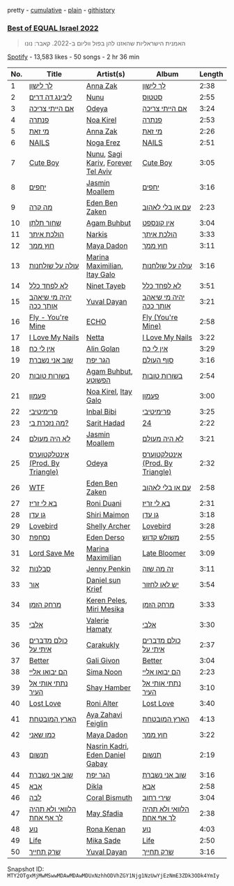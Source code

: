 pretty - [cumulative](/playlists/cumulative/37i9dQZF1DWVbXsIvZBlOB.md) - [plain](/playlists/plain/37i9dQZF1DWVbXsIvZBlOB) - [githistory](https://github.githistory.xyz/mackorone/spotify-playlist-archive/blob/main/playlists/plain/37i9dQZF1DWVbXsIvZBlOB)

### [Best of EQUAL Israel 2022 ](https://open.spotify.com/playlist/37i9dQZF1DWVbXsIvZBlOB)

> האמנית הישראליות שהאזנו להן בפול ווליום ב\-2022\. קאבר: נונו

[Spotify](https://open.spotify.com/user/spotify) - 13,583 likes - 50 songs - 2 hr 36 min

| No. | Title | Artist(s) | Album | Length |
|---|---|---|---|---|
| 1 | [לך לישון](https://open.spotify.com/track/3fCS3m3uWUgAFm3purs15C) | [Anna Zak](https://open.spotify.com/artist/3lVXtKsFTJM8ecY8gqdoCo) | [לך לישון](https://open.spotify.com/album/6Wh0It79i26j0IWWzm3axe) | 2:38 |
| 2 | [ליבינג דה דרים](https://open.spotify.com/track/3lc6b4cCbPLWNQ95GYxPkN) | [Nunu](https://open.spotify.com/artist/0wJDdyoTfE5SuqPNFvi2lG) | [סטטוס](https://open.spotify.com/album/25NrLi2xwYYO8WniTmdKL6) | 2:55 |
| 3 | [אם הייתי צריכה](https://open.spotify.com/track/79h6P8bV0ENtq6Vmhkpewr) | [Odeya](https://open.spotify.com/artist/28jEBK1RysfSUBHFofFflA) | [אם הייתי צריכה](https://open.spotify.com/album/5B3xBhi3cYWXHcl8uFNDYm) | 3:24 |
| 4 | [פנתרה](https://open.spotify.com/track/5A3bEckI7AjWTguGqZOzUm) | [Noa Kirel](https://open.spotify.com/artist/1wak0ZG1LUrZPYx8RDTQoD) | [פנתרה](https://open.spotify.com/album/25E9FesbHAUYUxUJCswURR) | 2:53 |
| 5 | [מי זאת](https://open.spotify.com/track/3iJQ54fGO6CyP374UzvDJu) | [Anna Zak](https://open.spotify.com/artist/3lVXtKsFTJM8ecY8gqdoCo) | [מי זאת](https://open.spotify.com/album/3vAQYVlLZrzs7lrjisl5VC) | 2:26 |
| 6 | [NAILS](https://open.spotify.com/track/67qVRmg2JynkOZ5olduLAd) | [Noga Erez](https://open.spotify.com/artist/5VwCIS8jdx9ZHjApLFNrTZ) | [NAILS](https://open.spotify.com/album/6xNOhGAMlLrxbg0yV7gRNu) | 2:51 |
| 7 | [Cute Boy](https://open.spotify.com/track/7DS5SpsWS7rtKeAfe9rbfn) | [Nunu](https://open.spotify.com/artist/0wJDdyoTfE5SuqPNFvi2lG), [Sagi Kariv](https://open.spotify.com/artist/1Ki10qeE3KkXcpu9gsyq5a), [Forever Tel Aviv](https://open.spotify.com/artist/4j52sdXcMG3iMbXzTbQQ0q) | [Cute Boy](https://open.spotify.com/album/3oOsxujiwXlaed2q2h71Fv) | 3:05 |
| 8 | [יחפים](https://open.spotify.com/track/1lHlKCdVZ4CGbbkTuG6LfT) | [Jasmin Moallem](https://open.spotify.com/artist/3cDi1D2FHMVgljfdB1QVgr) | [יחפים](https://open.spotify.com/album/6xWVozXfIqzTHKIVARSnY2) | 3:16 |
| 9 | [מה קרה](https://open.spotify.com/track/5rPVCktcf8wu9aQuCS0GJx) | [Eden Ben Zaken](https://open.spotify.com/artist/2eUKkTNZsIuZzV95DM0cbt) | [עם או בלי לאהוב](https://open.spotify.com/album/4lj06g5unws8F7TYnnykPY) | 2:23 |
| 10 | [שחור תלתן](https://open.spotify.com/track/4FBLscRO2QkJMad1k8l8bb) | [Agam Buhbut](https://open.spotify.com/artist/3JPKPnzWJGjccn8SnjwA5i) | [אין קונספט](https://open.spotify.com/album/0W9tb7Bq97k1W2mgtJx15a) | 3:04 |
| 11 | [הולכת איתך](https://open.spotify.com/track/26ffnwQVV4votOweWSwpeN) | [Narkis](https://open.spotify.com/artist/0z60F8toAJCUuhnUdbtFD6) | [הולכת איתך](https://open.spotify.com/album/2ZTFKvqSIVXTTenjnIPkOO) | 3:33 |
| 12 | [חוץ ממך](https://open.spotify.com/track/7G8nafLvBEtBaENvr3gs7V) | [Maya Dadon](https://open.spotify.com/artist/2CFhpsYDfBaq8q9enYLdBG) | [חוץ ממך](https://open.spotify.com/album/4P8ClljYc0ABC9cDVJAxHF) | 3:11 |
| 13 | [עולה על שולחנות](https://open.spotify.com/track/5tNrVA1ySsk7HkV5yg2iXN) | [Marina Maximilian](https://open.spotify.com/artist/4ejLVLFQUlsBRYVMcfpzNp), [Itay Galo](https://open.spotify.com/artist/2aHFYxHwk45ask1ipRya1d) | [עולה על שולחנות](https://open.spotify.com/album/4Xp9A9xVovEbym6xrXHU21) | 3:16 |
| 14 | [לא לפחד כלל](https://open.spotify.com/track/4XXgzLzQXMCoZ8GPw6B8rg) | [Ninet Tayeb](https://open.spotify.com/artist/4oEhVAb4wkpqQbOqVMroI4) | [לא לפחד כלל](https://open.spotify.com/album/2BNebgn1ecwtk4W5B9jD3v) | 3:51 |
| 15 | [יהיה מי שיאהב אותך ככה](https://open.spotify.com/track/6YZpmN1uHer7Xm7YbNVg9y) | [Yuval Dayan](https://open.spotify.com/artist/4iWsyISSQEYGxdqBNVwqtA) | [יהיה מי שיאהב אותך ככה](https://open.spotify.com/album/3tHt0Dkwyk51LzGAUNd3pB) | 3:21 |
| 16 | [Fly \- You're Mine](https://open.spotify.com/track/4fYluChkI4HFZWBvbBTUmm) | [ECHO](https://open.spotify.com/artist/5Ezb2z7gSLMpXaG0oyacpW) | [Fly \(You're Mine\)](https://open.spotify.com/album/5fQo0BWnHHwDTTAKuD80RM) | 2:58 |
| 17 | [I Love My Nails](https://open.spotify.com/track/2k82Sd9BFxoWlraYIjuyjM) | [Netta](https://open.spotify.com/artist/4Z4afeDmHFxPmJorIwupbZ) | [I Love My Nails](https://open.spotify.com/album/5nGPsA2CATVAgLAqgKtG0I) | 3:22 |
| 18 | [אין לי כח](https://open.spotify.com/track/4XCGTV9uchQOFffzH1eqDo) | [Alin Golan](https://open.spotify.com/artist/0e2paefwT1ZqF2uvVq8Ldv) | [אין לי כח](https://open.spotify.com/album/4IwjBNQDDQkiM1spf5Kiin) | 3:29 |
| 19 | [שוב אני נשברת](https://open.spotify.com/track/7JmeGkTA8hUk53VQyR7Nj6) | [הגר יפת](https://open.spotify.com/artist/0yuzd9F7msg9MS8MTzQOmy) | [סוף העולם](https://open.spotify.com/album/3uJeLXqDAurN2eZPSkn8W9) | 3:16 |
| 20 | [בשורות טובות](https://open.spotify.com/track/5dUG9RrLElsi2sxJAhVUZJ) | [Agam Buhbut](https://open.spotify.com/artist/3JPKPnzWJGjccn8SnjwA5i), [הפשוטע](https://open.spotify.com/artist/7m92aMieltH5ZpodCEHfnb) | [בשורות טובות](https://open.spotify.com/album/1oBfvjTLPPfUEO4R6FqzRl) | 2:54 |
| 21 | [פעמון](https://open.spotify.com/track/4DgyTAwiSJsT5u5EljsImB) | [Noa Kirel](https://open.spotify.com/artist/1wak0ZG1LUrZPYx8RDTQoD), [Itay Galo](https://open.spotify.com/artist/2aHFYxHwk45ask1ipRya1d) | [פעמון](https://open.spotify.com/album/5wQZzk2q5CM90DIvSB7LRH) | 3:00 |
| 22 | [פרימיטיבי](https://open.spotify.com/track/3yrRbZeS9ZKLRi2QDRXyrc) | [Inbal Bibi](https://open.spotify.com/artist/3ycYrLmJipiOEbtNdpfvhc) | [פרימיטיבי](https://open.spotify.com/album/6OLfMd1jTe6EbfWoknNPzt) | 3:25 |
| 23 | [מה נזכרת בי?](https://open.spotify.com/track/6CDry7lUxfINFdiQ2PDUgi) | [Sarit Hadad](https://open.spotify.com/artist/39jFFncu6W0phhYK16Dp9g) | [24](https://open.spotify.com/album/5JnHpd9o8n1snOjhQIrTE0) | 2:22 |
| 24 | [לא היה מעולם](https://open.spotify.com/track/5pZmyjoGBrQ1inaZmXXpFA) | [Jasmin Moallem](https://open.spotify.com/artist/3cDi1D2FHMVgljfdB1QVgr) | [לא היה מעולם](https://open.spotify.com/album/0g1opMY6902IcH7XIBrbLN) | 3:21 |
| 25 | [אינטלקטוערס \(Prod\. By Triangle\)](https://open.spotify.com/track/2XNXcmwubbt8MJYlQRb4V2) | [Odeya](https://open.spotify.com/artist/28jEBK1RysfSUBHFofFflA) | [אינטלקטוערס \(Prod\. By Triangle\)](https://open.spotify.com/album/5hXvq7DKidrNEns8VZkQLW) | 2:32 |
| 26 | [WTF](https://open.spotify.com/track/4FdGfK3PKb9rlyoG342H8e) | [Eden Ben Zaken](https://open.spotify.com/artist/2eUKkTNZsIuZzV95DM0cbt) | [עם או בלי לאהוב](https://open.spotify.com/album/4lj06g5unws8F7TYnnykPY) | 2:58 |
| 27 | [בא לי זריז](https://open.spotify.com/track/02pLBPkAglC8l8Ohlz4eEY) | [Roni Duani](https://open.spotify.com/artist/3CHmL2qgsbMnGhBD2zYkTA) | [בא לי זריז](https://open.spotify.com/album/6y3ao4X7Rsj6IhjXOlJ3Iz) | 2:31 |
| 28 | [גן עדן](https://open.spotify.com/track/66iRUbuburRdngKITaAXiH) | [Shiri Maimon](https://open.spotify.com/artist/3giniJpo19Md4V5Plataq2) | [גן עדן](https://open.spotify.com/album/2aW77DbOUaKZ3zRbhbHKoJ) | 3:18 |
| 29 | [Lovebird](https://open.spotify.com/track/7gyV6yEUWsKlSxlyWMNI7z) | [Shelly Archer](https://open.spotify.com/artist/30bKK8WANSnIYZJ4Yt7OhM) | [Lovebird](https://open.spotify.com/album/3YYuEmHBs6EiyQkDYrT4nK) | 3:28 |
| 30 | [נסחפת](https://open.spotify.com/track/3fACOhCw0bzDi7S2sRIFur) | [Eden Derso](https://open.spotify.com/artist/7sG6GYc2AsX0HNOkVdGCO4) | [משולש קדוש](https://open.spotify.com/album/5hk5va1tbx2mlGNsc9EYrJ) | 2:55 |
| 31 | [Lord Save Me](https://open.spotify.com/track/1JIeU5ri2LL4SH6h3GmRtV) | [Marina Maximilian](https://open.spotify.com/artist/4ejLVLFQUlsBRYVMcfpzNp) | [Late Bloomer](https://open.spotify.com/album/0RyniyGgTct3QvYpMr1raD) | 3:09 |
| 32 | [סבלנות](https://open.spotify.com/track/69eENIzzYh98TdPxjuZEhk) | [Jenny Penkin](https://open.spotify.com/artist/30BQvdG9vRDDXZtEEyELke) | [זה מה שזה](https://open.spotify.com/album/5gqgKOTYd9l4ich2KlBlQn) | 3:11 |
| 33 | [אור](https://open.spotify.com/track/0Syju0sRa1ubu0eFpyp5jF) | [Daniel sun Krief](https://open.spotify.com/artist/1SLLGXX3xcLqUuYpBDvJQm) | [יש לאן לחזור](https://open.spotify.com/album/5D8UAgauctlidGtYjTAomz) | 3:54 |
| 34 | [מרחק הזמן](https://open.spotify.com/track/5QKiAnRGh63t6zsIXhBX5g) | [Keren Peles](https://open.spotify.com/artist/1T4wAIwQNLsOLQRkPVurY9), [Miri Mesika](https://open.spotify.com/artist/0GmwRPHVAU8zOdTOujIDUa) | [מרחק הזמן](https://open.spotify.com/album/1dOfTKlfoPGTafA0frwfTX) | 3:33 |
| 35 | [אלבי](https://open.spotify.com/track/2fMsxBDbsQovSnextVMQfw) | [Valerie Hamaty](https://open.spotify.com/artist/6BY5HhFibJ6LXJ1vVAByLw) | [אלבי](https://open.spotify.com/album/3svjFO52ncu312cHioJ9Ar) | 3:30 |
| 36 | [כולם מדברים איתי על](https://open.spotify.com/track/7vyJb3zIstjQuMuh636UuR) | [Carakukly](https://open.spotify.com/artist/7hEYcTJuBYjhekQukXWBWu) | [כולם מדברים איתי על](https://open.spotify.com/album/4Qq9LvcNhzJRRIdjKCxrAy) | 2:37 |
| 37 | [Better](https://open.spotify.com/track/3NfBk95LO64opvc5zBJcso) | [Gali Givon](https://open.spotify.com/artist/2DiOrNDsdtk2BAPfBhnPEQ) | [Better](https://open.spotify.com/album/3TqUbDtXBeXjhxCX6u6soi) | 3:04 |
| 38 | [הם יבואו אליי](https://open.spotify.com/track/1Tvti6QOuCkdQvHAZQOKD5) | [Sima Noon](https://open.spotify.com/artist/2DMdTMjbXXHnlhsnJ9UJyz) | [הם יבואו אליי](https://open.spotify.com/album/05snKTc5NqkGKVT5fNjpbK) | 2:23 |
| 39 | [נתתי אותי אל העיר](https://open.spotify.com/track/6Q6hqOfcOZTSYZuesO9fcD) | [Shay Hamber](https://open.spotify.com/artist/7gFDsAzdTcWL3Rq2t2ACa8) | [נתתי אותי אל העיר](https://open.spotify.com/album/2QB9hj86qylXZyAWFf5M5z) | 3:10 |
| 40 | [Lost Love](https://open.spotify.com/track/0Ve71xgj2V425wVyLQ0G1Y) | [Roni Alter](https://open.spotify.com/artist/2QZYh3YAFWqpJHf01j0DbN) | [Lost Love](https://open.spotify.com/album/55mRI2DFGTWBFWWPlxkadC) | 3:40 |
| 41 | [הארץ המובטחת](https://open.spotify.com/track/2pEgCKfTEcOcl0Fw96jVex) | [Aya Zahavi Feiglin](https://open.spotify.com/artist/5OTBHykSuThA0RdYZTvDa2) | [הארץ המובטחת](https://open.spotify.com/album/4dfrLoP4ewNRQPLbpyGpZo) | 4:13 |
| 42 | [כמו שאני](https://open.spotify.com/track/63dUCpX5wpsCsEZ83C1aUi) | [Maya Dadon](https://open.spotify.com/artist/2CFhpsYDfBaq8q9enYLdBG) | [חוץ ממך](https://open.spotify.com/album/4P8ClljYc0ABC9cDVJAxHF) | 3:22 |
| 43 | [תנשום](https://open.spotify.com/track/5DOhmogkcBGrS8CDZk2Nzh) | [Nasrin Kadri](https://open.spotify.com/artist/6kKweapGufuHSv5CXVURim), [Eden Daniel Gabay](https://open.spotify.com/artist/5LzEiWU95pAzkx7wXQu3So) | [תנשום](https://open.spotify.com/album/6W2kLsIvhNqxDJq4nkDfgI) | 2:19 |
| 44 | [שוב אני נשברת](https://open.spotify.com/track/6Ojfi0IzZmhLMiB2vlQFw5) | [הגר יפת](https://open.spotify.com/artist/0yuzd9F7msg9MS8MTzQOmy) | [שוב אני נשברת](https://open.spotify.com/album/4s7kjM04yER66jhUtg5LT5) | 3:16 |
| 45 | [אבא](https://open.spotify.com/track/0yaSrsHZHXZFBoTtz7XO1p) | [Dikla](https://open.spotify.com/artist/02XPYZHiiXvgdluCi3Esxg) | [אבא](https://open.spotify.com/album/1ew1zAoIFHlgGiu5Cpmkd0) | 2:58 |
| 46 | [לבה](https://open.spotify.com/track/5eRLUDkuZmM81JdB6xjGeV) | [Coral Bismuth](https://open.spotify.com/artist/4HHSTY3bNxoprZF3vJ8gLE) | [שירי רחוב](https://open.spotify.com/album/6w7zgx1vayDs9nstbNXAY4) | 3:04 |
| 47 | [הלוואי ולא תהיה לך אף אחת](https://open.spotify.com/track/3468a6o1yV2eyfHfrGyvfu) | [May Sfadia](https://open.spotify.com/artist/4Bl08QHOgjjt8Hcg53iq0j) | [הלוואי ולא תהיה לך אף אחת](https://open.spotify.com/album/5oAs4fisnloqd5Us8yGtJA) | 2:38 |
| 48 | [נוע](https://open.spotify.com/track/5SdRtxaEW6YnX3BgMa0jgA) | [Rona Kenan](https://open.spotify.com/artist/5Rpubz1id17VKCrm0mBW1h) | [נוע](https://open.spotify.com/album/1xf6PqQOOEevCe46qn0MCR) | 4:03 |
| 49 | [Life](https://open.spotify.com/track/6yMbbEPCNZKoF4pCBcWaB1) | [Mika Sade](https://open.spotify.com/artist/0kROWsDsrudeisdMchbraW) | [Life](https://open.spotify.com/album/0LCNicVq6K4AwT8fOrMKRv) | 2:50 |
| 50 | [שרק תחייך](https://open.spotify.com/track/7vn9SIc4NraLuIMzUeCK2o) | [Yuval Dayan](https://open.spotify.com/artist/4iWsyISSQEYGxdqBNVwqtA) | [שרק תחייך](https://open.spotify.com/album/07tEZylbG1KjXkvzsRnLqb) | 3:16 |

Snapshot ID: `MTY2OTgxMjMwMSwwMDAwMDAwMDUxNzhhODVhZGY1Njg1NzUwYjEzNmE3ZDk3ODk4YmIy`
